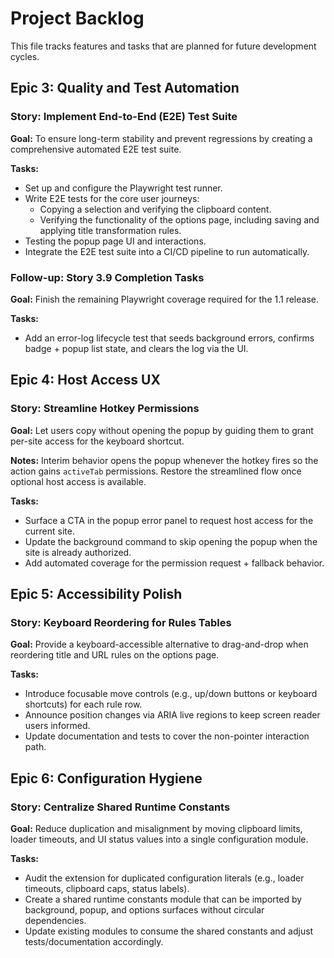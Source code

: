 # Project Backlog

This file tracks features and tasks that are planned for future development cycles.

## Epic 3: Quality and Test Automation

### Story: Implement End-to-End (E2E) Test Suite

**Goal:** To ensure long-term stability and prevent regressions by creating a comprehensive automated E2E test suite.

**Tasks:**

- Set up and configure the Playwright test runner.
- Write E2E tests for the core user journeys:
  - Copying a selection and verifying the clipboard content.
  - Verifying the functionality of the options page, including saving and applying title transformation rules.
- Testing the popup page UI and interactions.
- Integrate the E2E test suite into a CI/CD pipeline to run automatically.

### Follow-up: Story 3.9 Completion Tasks

**Goal:** Finish the remaining Playwright coverage required for the 1.1 release.

**Tasks:**

- Add an error-log lifecycle test that seeds background errors, confirms badge + popup list state, and clears the log via the UI.

## Epic 4: Host Access UX

### Story: Streamline Hotkey Permissions

**Goal:** Let users copy without opening the popup by guiding them to grant per-site access for the keyboard shortcut.

**Notes:** Interim behavior opens the popup whenever the hotkey fires so the action gains `activeTab` permissions. Restore the streamlined flow once optional host access is available.

**Tasks:**

- Surface a CTA in the popup error panel to request host access for the current site.
- Update the background command to skip opening the popup when the site is already authorized.
- Add automated coverage for the permission request + fallback behavior.

## Epic 5: Accessibility Polish

### Story: Keyboard Reordering for Rules Tables

**Goal:** Provide a keyboard-accessible alternative to drag-and-drop when reordering title and URL rules on the options page.

**Tasks:**

- Introduce focusable move controls (e.g., up/down buttons or keyboard shortcuts) for each rule row.
- Announce position changes via ARIA live regions to keep screen reader users informed.
- Update documentation and tests to cover the non-pointer interaction path.

## Epic 6: Configuration Hygiene

### Story: Centralize Shared Runtime Constants

**Goal:** Reduce duplication and misalignment by moving clipboard limits, loader timeouts, and UI status values into a single configuration module.

**Tasks:**

- Audit the extension for duplicated configuration literals (e.g., loader timeouts, clipboard caps, status labels).
- Create a shared runtime constants module that can be imported by background, popup, and options surfaces without circular dependencies.
- Update existing modules to consume the shared constants and adjust tests/documentation accordingly.
